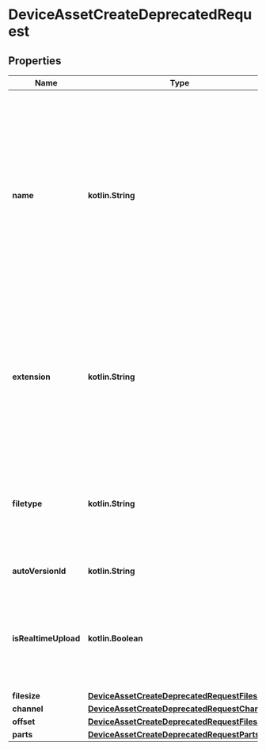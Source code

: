 
# DeviceAssetCreateDeprecatedRequest

## Properties
| Name | Type | Description | Notes |
| ------------ | ------------- | ------------- | ------------- |
| **name** | **kotlin.String** | The name the asset should have in Frame.io. This value does not have to match the name of the file on disk; it can be whatever you want it to be in Frame.io.  Required if &#x60;is_realtime_upload&#x60; is &#x60;false&#x60;.  If &#x60;is_realtime_upload&#x60; is &#x60;true&#x60;, must containa valid extension in the form of &#x60;\&quot;.[ext]\&quot;&#x60;, unless &#x60;extension&#x60; is provided, in which case this field may be &#x60;null&#x60; or omitted. |  [optional] |
| **extension** | **kotlin.String** | Required when &#x60;is_realtime_upload&#x60; is &#x60;true&#x60;, when &#x60;name&#x60; is not known at time of asset creation. If &#x60;name&#x60; is provided, must match extension of that value.  Ignored when &#x60;is_realtime_upload&#x60; is &#x60;false&#x60;.  When supplied, asset will be creted with &#x60;name&#x60; value of &#x60;\&quot;[new file].extension\&quot;&#x60;. |  [optional] |
| **filetype** | **kotlin.String** | MIME type like &#x60;video/quicktime&#x60;. Many languages have built in utilities for detecting file mimetype (see Go and Python for examples).  Required if &#x60;is_realtime_upload&#x60; is &#x60;true&#x60;. |  [optional] |
| **autoVersionId** | **kotlin.String** | The asset you&#39;d like this to be the next version of |  [optional] |
| **isRealtimeUpload** | **kotlin.Boolean** | If &#x60;true&#x60;, File data for this asset is to be uploaded through the Real-time Uploads API.  If &#x60;false&#x60;, File data for this asset will be uploaded through the default API.  Must be &#x60;false&#x60; if &#x60;filetype&#x60; is not &#x60;file&#x60;. |  [optional] |
| **filesize** | [**DeviceAssetCreateDeprecatedRequestFilesize**](DeviceAssetCreateDeprecatedRequestFilesize.md) |  |  [optional] |
| **channel** | [**DeviceAssetCreateDeprecatedRequestChannel**](DeviceAssetCreateDeprecatedRequestChannel.md) |  |  [optional] |
| **offset** | [**DeviceAssetCreateDeprecatedRequestFilesize**](DeviceAssetCreateDeprecatedRequestFilesize.md) |  |  [optional] |
| **parts** | [**DeviceAssetCreateDeprecatedRequestParts**](DeviceAssetCreateDeprecatedRequestParts.md) |  |  [optional] |



